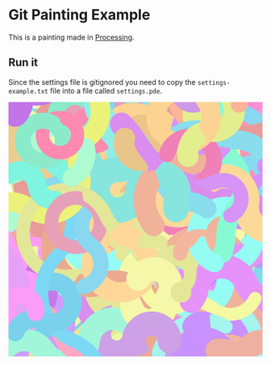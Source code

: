 # Git Painting Example

This is a painting made in [Processing](https://processing.org/).

## Run it

Since the settings file is gitignored you need to copy the `settings-example.txt` file into a file called `settings.pde`.

![Painting](/painting.png?raw=true)
